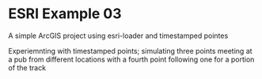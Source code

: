 # ESRI Example 03
A simple ArcGIS project using esri-loader and timestamped pointes

Experiemnting with timestamped points; simulating three points meeting at a pub from different locations
with a fourth point following one for a portion of the track
